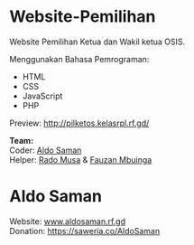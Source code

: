 # Website-Pemilihan
Website Pemilihan Ketua dan Wakil ketua OSIS.

Menggunakan Bahasa Pemrograman: 
- HTML
- CSS
- JavaScript
- PHP

Preview: <a target="_blank" href="http://pilketos.kelasrpl.rf.gd/">http://pilketos.kelasrpl.rf.gd/</a>

<b>Team:</b> <br>
Coder: <a target="_blank" href="https://instagram.com/aldosaman_">Aldo Saman</a><br>
Helper: <a target="_blank" href="https://instagram.com/ra_sixteen16">Rado Musa</a> & <a href="https://instagram.com/fzann_mbngaa">Fauzan Mbuinga</a>

# Aldo Saman
Website: www.aldosaman.rf.gd <br>
Donation: https://saweria.co/AldoSaman
